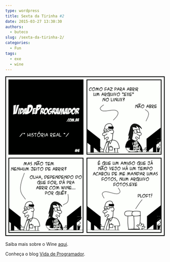 ```yaml
---
type: wordpress
title: Sexta da Tirinha #2
date: 2015-03-27 13:30:30
authors:
  - buteco
slug: /sexta-da-tirinha-2/
categories:
  - Fun
tags:
  - exe
  - wine
---
```


<img class=" aligncenter" src="/images/wp-content/uploads/2015/03/linux-exe.png" alt="Como abrir EXE no Linux" />

Saiba mais sobre o Wine <a title="Wine" href="https://www.winehq.org/about/" target="_blank">aqui</a>.

Conheça o blog <a title="Vida de Programador" href="http://vidadeprogramador.com.br/" target="_blank">Vida de Programador</a>.